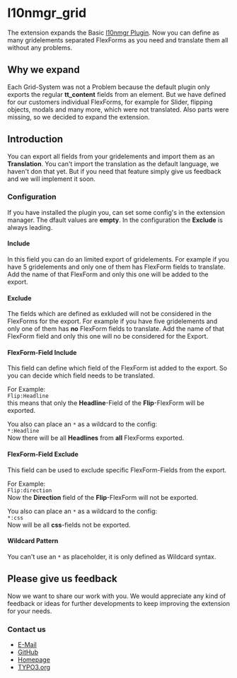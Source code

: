 # l10nmgr_grid
The extension expands the Basic [l10nmgr Plugin](http://typo3.org/extensions/repository/view/l10nmgr). Now you can define as many gridelements separated FlexForms as you need and translate them all without any problems.

## Why we expand
Each Grid-System was not a Problem because the default plugin only exports the regular **tt_content** fields from an element.
But we have defined for our customers individual FlexForms, for example for Slider, flipping objects, modals and many more, which were not translated.
Also parts were missing, so we decided to expand the extension.

## Introduction
You can export all fields from your gridelements and import them as an **Translation**. You can't import the translation as the default language, we haven't don that yet. But if you need that feature simply give us feedback and we will implement it soon.

### Configuration
If you have installed the plugin you, can set some config's in the extension manager. The dfault values are **empty**.
In the configuration the **Exclude** is always leading.

#### Include
In this field you can do an limited export of gridelements. For example if you have 5 gridelements and only one of them has FlexForm fields to translate. Add the name of that FlexForm and only this one will be added to the export.

#### Exclude
The fields which are defined as exkluded will not be considered in the FlexForms for the export.
For example if you have five gridelements and only one of them has **no** FlexForm fields to translate. Add the name of that FlexForm field and only this one will no be considered for the Export.

#### FlexForm-Field Include
This field can define which field of the FlexForm ist added to the export. So you can decide which field needs to be translated.

For Example:<br/>
``Flip:Headline``<br/>
this means that only the **Headline**-Field of the **Flip**-FlexForm will be exported.

You also can place an ``*`` as a wildcard to the config:<br/>
`*:Headline`<br/>
Now there will be all **Headlines** from **all** FlexForms exported.

#### FlexForm-Field Exclude
This field can be used to exclude specific FlexForm-Fields from the export.

For Example:<br/>
``Flip:direction``<br/>
Now the **Direction** field of the **Flip**-FlexForm will not be exported.

You also can place an ``*`` as a wildcard to the config:<br/>
`*:css`<br/>
Now will be all **css**-fields not be exported.

#### Wildcard Pattern
You can't use an ``*`` as placeholder, it is only defined as Wildcard syntax.

## Please give us feedback
Now we want to share our work with you.
We would appreciate any kind of feedback or ideas for further developments to keep improving the extension for your needs.

### Contact us
- [E-Mail](mailto:technik@web-kon.de)
- [GitHub](https://github.com/CMSSudhaus/l10nmgr_grid)
- [Homepage](http://web-kon.de/leistungen/typo3-extension-l10nmgr-grid/)
- [TYPO3.org](http://typo3.org/extensions/repository/view/l10nmgr_grid)
